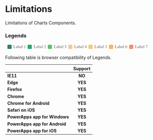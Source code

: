 # Limitations

Limitations of Charts Components.

### Legends 

![Legends](images/Legends.png)

Following table is browser compatibility of Legends.

|                               | Support |
| :---------------------------- | :-----: |
| **IE11**                      | **NO**  |
| **Edge**                      | **YES** |
| **Firefox**                   | **YES** |
| **Chrome**                    | **YES** |
| **Chrome for Android**        | **YES** |
| **Safari on iOS**             | **YES** |
| **PowerApps app for Windows** | **YES** |
| **PowerApps app for Android** | **YES** |
| **PowerApps app for iOS**     | **YES** |

